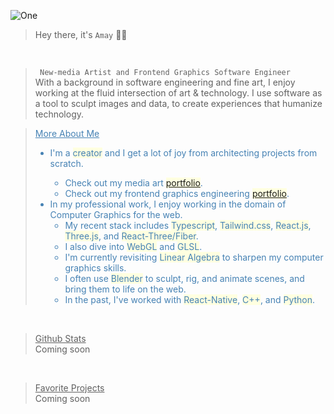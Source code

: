 ![One](https://github.com/eulphean/eulphean/assets/4178424/e18f197c-de50-4979-971d-ee065259f4bc)

> Hey there, it's `Amay` 👋🏼
<br />

>` New-media Artist and Frontend Graphics Software Engineer`<br/>
With a background in software engineering and fine art, I enjoy working at the fluid intersection of art & technology. I use software as a tool to sculpt images and data, to create experiences that humanize technology.

<blockquote style="color:steelblue"><span style="text-decoration: underline">More About Me</span>
<ul>
<li>I'm a <span style="background-color:lightyellow">creator</span> and I get a lot of joy from architecting projects from scratch.</li>
<ul>
    <li>Check out my media art <a style="text-decoration: underline; background-color:lightyellow" href="https://heyzine.com/flip-book/0070a9c08d.html">portfolio</a>.
    <li>Check out my frontend graphics engineering <a style="text-decoration: underline; background-color:lightyellow" href="https://heyzine.com/flip-book/fa5164ac35.html">portfolio</a>.</>
</ul>
<li>In my professional work, I enjoy working in the domain of Computer Graphics for the web.
    <ul>
        <li>My recent stack includes <span style="background-color:lightyellow">Typescript</span>, <span style="background-color:lightyellow">Tailwind.css</span>, <span style="background-color:lightyellow">React.js</span>, <span style="background-color:lightyellow">Three.js</span>, and <span style="background-color:lightyellow">React-Three/Fiber</span>.</li>
        <li>I also dive into <span style="background-color:lightyellow">WebGL</span> and <span style="background-color:lightyellow">GLSL</span>.</li>
        <li>I'm currently revisiting <span style="background-color:lightyellow">Linear Algebra</span> to sharpen my computer graphics skills.</li>
        <li>I often use <span style="background-color:lightyellow">Blender</span> to sculpt, rig, and animate scenes, and bring them to life on the web.</li>
        <li>In the past, I've worked with <span style="background-color:lightyellow">React-Native</span>, <span style="background-color:lightyellow">C++</span>, and <span style="background-color:lightyellow">Python</span>.</li>
    </ul>
</li>
</ul>
</blockquote><br />

<blockquote>
<span style="text-decoration: underline">Github Stats</span><br>
<!-- <img src="https://komarev.com/ghpvc/?username=eulphean&label=Profile%20views&color=0e75b6&style=flat" alt="eulphean" /><br /> -->
Coming soon
</blockquote><br />
<blockquote>
<span style="text-decoration: underline">Favorite Projects</span><br>Coming soon
</blockquote><br />
